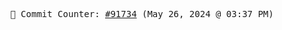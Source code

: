 <p align="center">
    <samp>
        📮 Commit Counter: <a href="https://github.com/Javascript-void0/Javascript-void0/commits/main">#91734</a> (May 26, 2024 @ 03:37 PM)
    </samp>
</p>